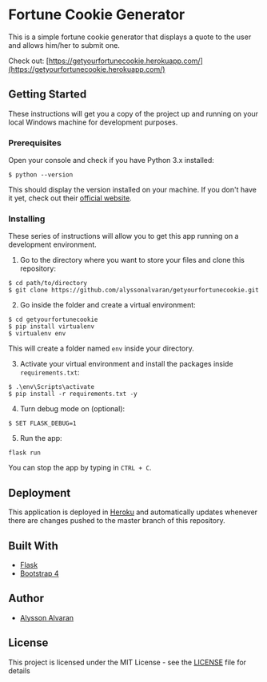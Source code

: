 # Fortune Cookie Generator

This is a simple fortune cookie generator that displays a quote to the user and allows him/her to submit one.

Check out: [https://getyourfortunecookie.herokuapp.com/](https://getyourfortunecookie.herokuapp.com/)

## Getting Started

These instructions will get you a copy of the project up and running on your local Windows machine for development purposes.

### Prerequisites

Open your console and check if you have Python 3.x installed:

```
$ python --version
```

This should display the version installed on your machine. If you don't have it yet, check out their [official website](https://www.python.org/downloads/).

### Installing

These series of instructions will allow you to get this app running on a development environment.

1. Go to the directory where you want to store your files and clone this repository:

```
$ cd path/to/directory
$ git clone https://github.com/alyssonalvaran/getyourfortunecookie.git
```

2. Go inside the folder and create a virtual environment:

```
$ cd getyourfortunecookie
$ pip install virtualenv
$ virtualenv env
```

This will create a folder named `env` inside your directory.

3. Activate your virtual environment and install the packages inside `requirements.txt`:

```
$ .\env\Scripts\activate
$ pip install -r requirements.txt -y
```

4. Turn debug mode on (optional):

```
$ SET FLASK_DEBUG=1
```

5. Run the app:
```
flask run
```

You can stop the app by typing in `CTRL + C`.

## Deployment

This application is deployed in [Heroku](https://heroku.com/) and automatically updates whenever there are changes pushed to the master branch of this repository.

## Built With

* [Flask](https://www.palletsprojects.com/p/flask/)
* [Bootstrap 4](https://getbootstrap.com/docs/4.0/getting-started/introduction/)

## Author

* [Alysson Alvaran](http://alyssonalvaran.com/)

## License

This project is licensed under the MIT License - see the [LICENSE](LICENSE) file for details